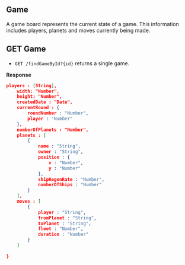Game
-----

A game board represents the current state of a game. This information includes players, planets and moves currently being made.


GET Game
-----

* `GET /findGameById?{id}` returns a single game.

**Response**

```json
players : [String],
	width: "Number",
	height: "Number",
	createdDate : "Date",
	currentRound : {
		roundNumber : "Number",
		player : "Number"
	},
	numberOfPlanets : "Number",
	planets : [
		{
			name : "String",
			owner : "String",
			position : {
				x : "Number",
				y : "Number"
			},
			shipRegenRate : "Number",
			numberOfShips : "Number"
		}
	],
	moves : [
		{
			player : "String",
			fromPlanet : "String",
			toPlanet : "String",
			fleet : "Number",
			duration : "Number"
		}
	]
	
}

```